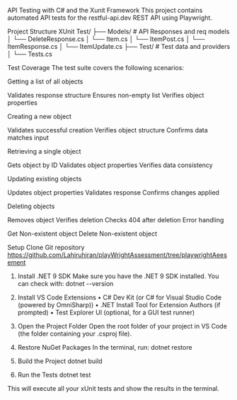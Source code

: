 API Testing with C# and the Xunit Framework
This project contains automated API tests for the restful-api.dev REST API using Playwright.

Project Structure
XUnit Test/
├── Models/                # API Responses and req models
│   └── DeleteResponse.cs
│   └── Item.cs
│   └── ItemPost.cs
│   └── ItemResponse.cs
│   └── ItemUpdate.cs
├── Test/              # Test data and providers
│   └── Tests.cs
 

Test Coverage
The test suite covers the following scenarios:

Getting a list of all objects

Validates response structure
Ensures non-empty list
Verifies object properties

Creating a new object

Validates successful creation
Verifies object structure
Confirms data matches input

Retrieving a single object

Gets object by ID
Validates object properties
Verifies data consistency

Updating existing objects

Updates object properties
Validates response
Confirms changes applied

Deleting objects

Removes object
Verifies deletion
Checks 404 after deletion
Error handling

Get Non-existent object
Delete Non-existent object

Setup
Clone Git repository
https://github.com/Lahiruhiran/playWrightAssessment/tree/playwrightAeesement

1.	Install .NET 9 SDK
Make sure you have the .NET 9 SDK installed. You can check with:
dotnet --version

2.	Install VS Code Extensions
•	C# Dev Kit (or C# for Visual Studio Code (powered by OmniSharp))
•	.NET Install Tool for Extension Authors (if prompted)
•	Test Explorer UI (optional, for a GUI test runner)

3.	Open the Project Folder
Open the root folder of your project in VS Code (the folder containing your .csproj file).
4.	Restore NuGet Packages
In the terminal, run:
dotnet restore

5.	Build the Project
dotnet build

6.	Run the Tests
dotnet test

This will execute all your xUnit tests and show the results in the terminal.
